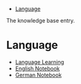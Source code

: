 - [Language](#sec-1)

The knowledge base entry.

# Language<a id="sec-1"></a>

-   [Language Learning](language_learning.md)
-   [English Notebook](../english_notebook.md)
-   [German Notebook](../german_notebook.md)
